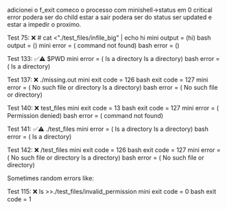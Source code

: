 adicionei o f_exit
comeco o processo com minishell->status em 0
critical error
podera ser do child estar a sair
podera ser do status ser updated e estar a impedir o proximo.


Test  75: ❌ # cat <"./test_files/infile_big" | echo hi
mini output = (hi)
bash output = ()
mini error = ( command not found)
bash error = ()


Test 133: ✅⚠️  $PWD
mini error = ( Is a directory Is a directory)
bash error = ( Is a directory)


Test 137: ❌ ./missing.out
mini exit code = 126
bash exit code = 127
mini error = ( No such file or directory Is a directory)
bash error = ( No such file or directory)


Test 140: ❌ test_files
mini exit code = 13
bash exit code = 127
mini error = ( Permission denied)
bash error = ( command not found)


Test 141: ✅⚠️  ./test_files
mini error = ( Is a directory Is a directory)
bash error = ( Is a directory)


Test 142: ❌ /test_files
mini exit code = 126
bash exit code = 127
mini error = ( No such file or directory Is a directory)
bash error = ( No such file or directory)


Sometimes random errors like:

Test 115: ❌ ls >>./test_files/invalid_permission
mini exit code = 0
bash exit code = 1
